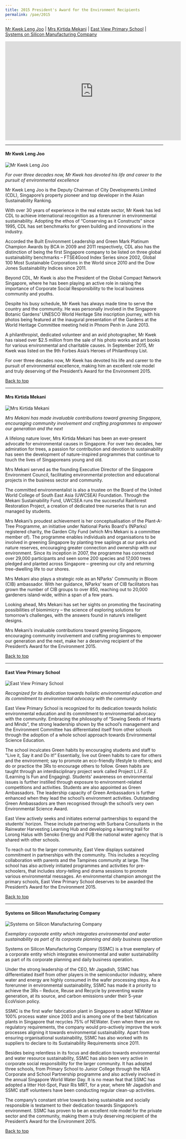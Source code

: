 ```yaml
---
title: 2015 President's Award for the Environment Recipients
permalink: /pae/2015
---
```




[Mr Kwek Leng Joo](#mrkwek) | [Mrs Kirtida Mekani](#mrsmekani) | [East View Primary School](#evps) | [Systems on Silicon Manufacturing Company](#ssmc)

<div class="bp-youtube">
<iframe width="560" height="315" src="https://www.youtube.com/embed/r5kOhLRwJLw" frameborder="0" allow="accelerometer; autoplay; encrypted-media; gyroscope; picture-in-picture" allowfullscreen></iframe>
</div>

-------------------


<a name="mrkwek"></a>
#### Mr Kwek Leng Joo 

![Mr Kwek Leng Joo](/images/pae/2015-dr-kwek-leng-joo.jpg)

*For over three decades now, Mr Kwek has devoted his life and career to the pursuit of environmental excellence*

Mr Kwek Leng Joo is the Deputy Chairman of City Developments Limited (CDL), Singapore’s property pioneer and top developer in the Asian Sustainability Ranking.

With over 30 years of experience in the real estate sector, Mr Kwek has led CDL to achieve international recognition as a forerunner in environmental sustainability. Adopting the ethos of “Conserving as it Constructs” since 1995, CDL has set benchmarks for green building and innovations in the industry.

Accorded the Built Environment Leadership and Green Mark Platinum Champion Awards by BCA in 2009 and 2011 respectively, CDL also has the distinction of being the first Singapore company to be listed on three global sustainability benchmarks – FTSE4Good Index Series since 2002, Global 100 Most Sustainable Corporations in the World since 2010 and the Dow Jones Sustainability Indices since 2011.

Beyond CDL, Mr Kwek is also the President of the Global Compact Network Singapore, where he has been playing an active role in raising the importance of Corporate Social Responsibility to the local business community and youths.

Despite his busy schedule, Mr Kwek has always made time to serve the country and the community. He was personally involved in the Singapore Botanic Gardens’ UNESCO World Heritage Site inscription journey, with his photos being featured at the inaugural presentation of the Gardens at the World Heritage Committee meeting held in Phnom Penh in June 2013.

A philanthropist, dedicated volunteer and an avid photographer, Mr Kwek has raised over $2.5 million from the sale of his photo works and art books for various environmental and charitable causes. In September 2015, Mr Kwek was listed on the 9th Forbes Asia’s Heroes of Philanthropy List.

For over three decades now, Mr Kwek has devoted his life and career to the pursuit of environmental excellence, making him an excellent role model and truly deserving of the President’s Award for the Environment 2015.

[Back to top](#top)

-------------------

<a name="mrsmekani"></a>
#### Mrs Kirtida Mekani

![Mrs Kirtida Mekani](/images/pae/2015-mrs-kirtida-mekani.jpg)

*Mrs Mekani has made invaluable contributions toward greening Singapore, encouraging community involvement and crafting programmes to empower our generation and the next*

A lifelong nature lover, Mrs Kirtida Mekani has been an ever-present advocate for environmental causes in Singapore. For over two decades, her admiration for trees, a passion for contribution and devotion to sustainability has seen the development of nature-inspired programmes that continue to touch the lives of Singaporeans young and old.

Mrs Mekani served as the founding Executive Director of the Singapore Environment Council, facilitating environmental protection and educational projects in the business sector and community.

The committed environmentalist is also a trustee on the Board of the United World College of South East Asia (UWCSEA) Foundation. Through the Mekani Sustainability Fund, UWCSEA runs the successful Rainforest Restoration Project, a creation of dedicated tree nurseries that is run and managed by students.

Mrs Mekani’s proudest achievement is her conceptualisation of the Plant-A-Tree Programme, an initiative under National Parks Board's (NParks) registered charity, the Garden City Fund (which Mrs Mekani is a committee member of). The programme enables individuals and organisations to be involved in greening Singapore by planting tree saplings at our parks and nature reserves, encouraging greater connection and ownership with our environment. Since its inception in 2007, the programme has connected over 29,000 participants and seen some 200 species and 17,000 trees pledged and planted across Singapore – greening our city and returning tree-dwelling life to our shores.

Mrs Mekani also plays a strategic role as an NParks' Community in Bloom (CIB) ambassador. With her guidance, NParks' team of CIB facilitators has grown the number of CIB groups to over 850, reaching out to 20,000 gardeners island-wide, within a span of a few years.

Looking ahead, Mrs Mekani has set her sights on promoting the fascinating possibilities of biomimicry – the science of exploring solutions for tomorrow’s challenges, with the answers found in nature’s intelligent designs.

Mrs Mekani’s invaluable contributions toward greening Singapore, encouraging community involvement and crafting programmes to empower our generation and the next, make her a deserving recipient of the President’s Award for the Environment 2015.

[Back to top](#top)

-------------------

<a name="evps"></a>
#### East View Primary School

![East View Primary School](/images/pae/2015-east-view-pri.jpg)

*Recognized for its dedication towards holistic environmental education and its commitment to environmental advocacy with the community*

East View Primary School is recognized for its dedication towards holistic environmental education and its commitment to environmental advocacy with the community. Embracing the philosophy of “Sowing Seeds of Hearts and Minds”, the strong leadership shown by the school’s management and the Environment Committee has differentiated itself from other schools through the adoption of a whole school approach towards Environmental Science Education.

The school inculcates Green habits by encouraging students and staff to "Live it, Say it and Do it!” Essentially, live out Green habits to care for others and the environment; say to promote an eco-friendly lifestyle to others; and do or practice the 3Rs to encourage others to follow. Green habits are taught through an interdisciplinary project work called Project L.I.F.E. (Learning Is Fun and Engaging). Students’ awareness on environmental issues is further instilled through exposure to environment-related competitions and activities. Students are also appointed as Green Ambassadors. The leadership capacity of Green Ambassadors is further enhanced when they lead the school’s environment activities. Outstanding Green Ambassadors are then recognised through the school’s very own Environmental Science Award.

East View actively seeks and initiates external partnerships to expand the students’ horizon. These include partnering with Surbana Consultants in the Rainwater Harvesting Learning Hub and developing a learning trail for Lorong Halus with Senoko Energy and PUB the national water agency that is shared with other schools.

To reach out to the larger community, East View displays sustained commitment in partnerships with the community. This includes a recycling collaboration with parents and the Tampines community at large. The school has also actively initiated programmes and activities for pre-schoolers, that includes story-telling and drama sessions to promote various environmental messages. 
An environmental champion amongst the primary schools, East View Primary School deserves to be awarded the President’s Award for the Environment 2015.

[Back to top](#top)

-------------------

<a name="ssmc"></a>
#### Systems on Silicon Manufacturing Company

![Systems on Silicon Manufacturing Company](/images/pae/2015-sys-on-silicon.jpg)

*Exemplary corporate entity which integrates environmental and water sustainability as part of its corporate planning and daily business operation*

Systems on Silicon Manufacturing Company (SSMC) is a true exemplary of a corporate entity which integrates environmental and water sustainability as part of its corporate planning and daily business operation.

Under the strong leadership of the CEO, Mr Jagadish, SSMC has differentiated itself from other players in the semiconductor industry, where water and energy are highly consumed in the wafer processing steps. As a forerunner in environmental sustainability, SSMC has made it a priority to achieve the 3Rs – Reduce, Reuse and Recycle by preventing waste generation, at its source, and carbon emissions under their 5-year EcoVision policy.

SSMC is the first wafer fabrication plant in Singapore to adopt NEWater as 100% process water since 2003 and is among one of the best fabrication plants in Singapore that recycles 75% of NEWater. Even when there are no regulatory requirements, the company would pro-actively improve the work processes aligning it towards environmental sustainability. Apart from ensuring organisational sustainability, SSMC has also worked with its suppliers to declare to its Sustainability Requirements since 2011.

Besides being relentless in its focus and dedication towards environmental and water resource sustainability, SSMC has also been very active in corporate social responsibility for the larger community. It has adopted three schools, from Primary School to Junior College through the NEA Corporate and School Partnership programme and also actively involved in the annual Singapore World Water Day. It is no mean feat that SSMC has adopted a litter Hot-Spot, Pasir Ris MRT, for a year, where Mr Jagadish and SSMC staff volunteers have been conducting regular clean-up activities.

The company’s constant strive towards being sustainable and socially responsible is testament to their dedication towards Singapore’s environment. SSMC has proven to be an excellent role model for the private sector and the community, making them a truly deserving recipient of the President’s Award for the Environment 2015.

[Back to top](#top)



